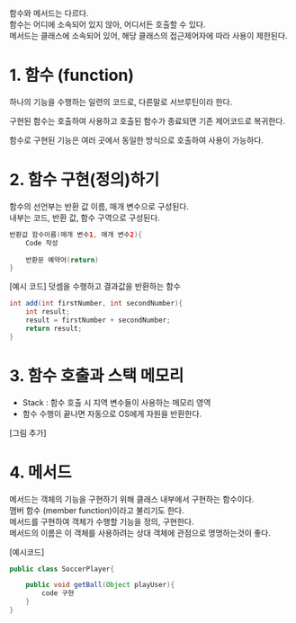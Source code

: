 함수와 메서드는 다르다.\
함수는 어디에 소속되어 있지 않아, 어디서든 호출할 수 있다.\
메서드는 클래스에 소속되어 있어, 해당 클래스의 접근제어자에 따라 사용이 제한된다.

# 1. 함수 (function)

하나의 기능을 수행하는 일련의 코드로, 다른말로 서브루틴이라 한다.

구현된 함수는 호출하여 사용하고 호출된 함수가 종료되면 기존 제어코드로 복귀한다.

함수로 구현된 기능은 여러 곳에서 동일한 방식으로 호출하여 사용이 가능하다.


# 2. 함수 구현(정의)하기

함수의 선언부는 반환 값 이름, 매개 변수으로 구성된다.\
내부는 코드, 반환 값, 함수 구역으로 구성된다.

``` java function
반환값 함수이름(매개 변수1, 매개 변수2){
    Code 작성
    
    반환문 예약어(return)
}
```
[예시 코드] 덧셈을 수행하고 결과값을 반환하는 함수 

``` java function
int add(int firstNumber, int secondNumber){
    int result;
    result = firstNumber + secondNumber;
    return result;
}
```

# 3. 함수 호출과 스택 메모리

- Stack : 함수 호출 시 지역 변수들이 사용하는 메모리 영역
- 함수 수행이 끝나면 자동으로 OS에게 자원을 반환한다.

[그림 추가]

# 4. 메서드

메서드는 객체의 기능을 구현하기 위해 클래스 내부에서 구현하는 함수이다.\
맴버 함수 (member function)이라고 불리기도 한다.\
메서드를 구현하여 객체가 수행할 기능을 정의, 구현한다.\
메서드의 이름은 이 객체를 사용하려는 상대 객체에 관점으로 명명하는것이 좋다.

[예시코드]

```java method
public class SoccerPlayer{

    public void getBall(Object playUser){
        code 구현
    }
}
```